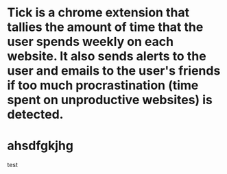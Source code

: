 # Tick is a chrome extension that tallies the amount of time that the user spends weekly on each website. It also sends alerts to the user and emails to the user's friends if too much procrastination (time spent on unproductive websites) is detected.

# ahsdfgkjhg
test